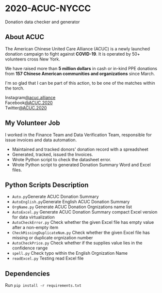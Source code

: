 # 2020-ACUC-NYCCC
Donation data checker and generator

## About ACUC
The American Chinese United Care Alliance (ACUC) is a newly launched donation campaign to fight against **COVID-19**. It is operated by 50+ volunteers cross New York. 

We have raised more than **5 million dollars** in cash or in-kind PPE donations from **157 Chinese American communities and organizations** since March.

I'm so glad that I can be part of this action, to be one of the matches within the torch.


Instagram[@acuc.alliance](https://www.instagram.com/acuc.alliance/)  
Facebook[@ACUC.2020](https://www.facebook.com/ACUC.2020/)  
Twitter[@ACUC.2020](https://twitter.com/ACUC_Alliance)  


## My Volunteer Job
I worked in the Finance Team and Data Verification Team, responsible for issue invoices and data automation.
* Maintained and tracked donors' donation record with a spreadsheet
* Generated, tracked, issued the Invoices.
* Wrote Python script to check the datasheet error.
* Wrote Python script to generated Donation Summary Word and Excel files.


## Python Scripts Description
* `Auto.py`Generate ACUC Donation Summary 
* `AutoEnglish.py`Generate English ACUC Donation Summary 
* `OrgName.py` Generate ACUC Donation Orgnizations name list 
* `AutoExcel.py` Generate ACUC Donation Summary compact Excel version for data virtualization
* `AutoCheckError.py` Check whether the given Excel file has empty value after a non-empty item
* `CheckMissingDuplicateNum.py` Check whether the given Excel file has missing or duplicate orgnization number
* `AutoCheckPrice.py` Check whether if the supplies value lies in the confidence range
* `spell.py` Check typo within the English Orgnization Name 
* `readExcel.py` Testing read Excel file


## Dependencies 
Run `pip install -r requirements.txt`

